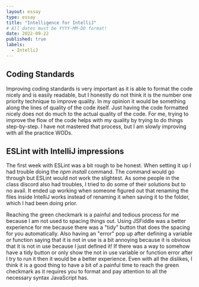 ```yaml
---
layout: essay
type: essay
title: "Intelligence for IntelliJ"
# All dates must be YYYY-MM-DD format!
date: 2022-09-22
published: true
labels:
  - IntelliJ
---
```



## Coding Standards
Improving coding standards is very important as it is able to format the code nicely and is easily readable, but I honestly do not think it is the number one priority technique to improve quality. In my opinion it would be something along the lines of quality of the code itself. Just having the code formatted nicely does not do much to the actual quality of the code. For me, trying to improve the flow of the code helps with my quality by trying to do things step-by-step. I have not mastered that process, but I am slowly improving with all the practice WODs. 

## ESLint with IntelliJ impressions
The first week with ESLint was a bit rough to be honest. When setting it up I had trouble doing the _npm install_ command. The command would go through but ESLint would not work the slightest. As some people in the class discord also had troubles, I tried to do some of their solutions but to no avail. It ended up working when someone figured out that renaming the files inside IntelliJ works instead of renaming it when saving it to the folder, which I had been doing prior. 

Reaching the green checkmark is a painful and tedious process for me because I am not used to spacing things out. Using JSFiddle was a better experience for me because there was a "tidy" button that does the spacing for you automatically. Also having an "error" pop up after defining a variable or function saying that it is not in use is a bit annoying because it is obvious that it is not in use because I just defined it! If there was a way to somehow have a tidy button or only show the not in use variable or function error after I try to run it then it would be a better experience. Even with all the dislikes, I think it is a good thing to have a bit of a painful time to reach the green checkmark as it requires you to format and pay attention to all the necessary syntax JavaScript has.
